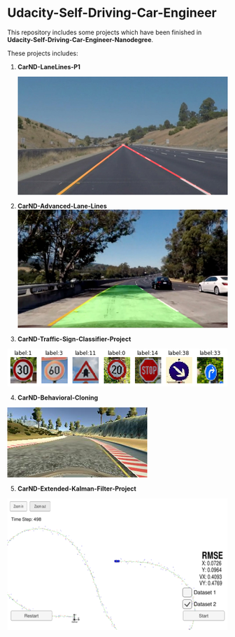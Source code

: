 # Udacity-Self-Driving-Car-Engineer
This repository includes some projects which have been finished in **Udacity-Self-Driving-Car-Engineer-Nanodegree**. 



These projects includes:

1. **CarND-LaneLines-P1**

   ![7.whiteCarLaneSwitch](./1.CarND-LaneLines-P1/writeup_picture/7.whiteCarLaneSwitch.jpg)

2. **CarND-Advanced-Lane-Lines**![7.test5](./2.CarND-Advanced-Lane-Lines/output_images/7.test5.jpg)

3. **CarND-Traffic-Sign-Classifier-Project**

  ![3](./3.CarND-Traffic-Sign-Classifier-Project/writeup_pic/3.png)

4. **CarND-Behavioral-Cloning**

![1.color_image](./4.CarND-Behavioral-Cloning-P3/writeup_pic/1.color_image.jpg)

5. **CarND-Extended-Kalman-Filter-Project**

![dataset2_result](./5.CarND-Extended-Kalman-Filter-Project/readme_pic/dataset2_result.png)

